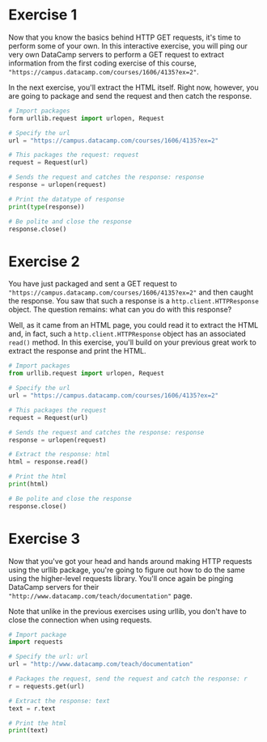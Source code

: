 # Exercise 1
Now that you know the basics behind HTTP GET requests, it's time to perform some of your own. In this interactive exercise, you will ping our very own DataCamp servers to perform a GET request to extract information from the first coding exercise of this course, `"https://campus.datacamp.com/courses/1606/4135?ex=2"`.

In the next exercise, you'll extract the HTML itself. Right now, however, you are going to package and send the request and then catch the response.

```python
# Import packages
form urllib.request import urlopen, Request

# Specify the url
url = "https://campus.datacamp.com/courses/1606/4135?ex=2"

# This packages the request: request
request = Request(url)

# Sends the request and catches the response: response
response = urlopen(request)

# Print the datatype of response
print(type(response))

# Be polite and close the response
response.close()
```




# Exercise 2
You have just packaged and sent a GET request to `"https://campus.datacamp.com/courses/1606/4135?ex=2"` and then caught the response. You saw that such a response is a `http.client.HTTPResponse` object. The question remains: what can you do with this response?

Well, as it came from an HTML page, you could read it to extract the HTML and, in fact, such a `http.client.HTTPResponse` object has an associated `read()` method. In this exercise, you'll build on your previous great work to extract the response and print the HTML.

```python
# Import packages
from urllib.request import urlopen, Request

# Specify the url
url = "https://campus.datacamp.com/courses/1606/4135?ex=2"

# This packages the request
request = Request(url)

# Sends the request and catches the response: response
response = urlopen(request)

# Extract the response: html
html = response.read()

# Print the html
print(html)

# Be polite and close the response
response.close()
```




# Exercise 3
Now that you've got your head and hands around making HTTP requests using the urllib package, you're going to figure out how to do the same using the higher-level requests library. You'll once again be pinging DataCamp servers for their `"http://www.datacamp.com/teach/documentation"` page.

Note that unlike in the previous exercises using urllib, you don't have to close the connection when using requests.

```python
# Import package
import requests

# Specify the url: url
url = "http://www.datacamp.com/teach/documentation"

# Packages the request, send the request and catch the response: r
r = requests.get(url)

# Extract the response: text
text = r.text

# Print the html
print(text)
```


